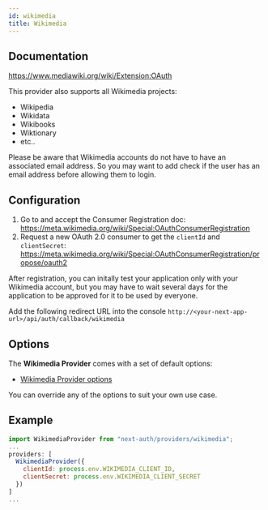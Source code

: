 ```yaml
---
id: wikimedia
title: Wikimedia
---
```


## Documentation

https://www.mediawiki.org/wiki/Extension:OAuth

This provider also supports all Wikimedia projects:

- Wikipedia
- Wikidata
- Wikibooks
- Wiktionary
- etc..

Please be aware that Wikimedia accounts do not have to have an associated email address. So you may want to add check if the user has an email address before allowing them to login.

## Configuration

1. Go to and accept the Consumer Registration doc: https://meta.wikimedia.org/wiki/Special:OAuthConsumerRegistration
2. Request a new OAuth 2.0 consumer to get the `clientId` and `clientSecret`: https://meta.wikimedia.org/wiki/Special:OAuthConsumerRegistration/propose/oauth2

After registration, you can initally test your application only with your Wikimedia account, but you may have to wait several days for the application to be approved for it to be used by everyone.

Add the following redirect URL into the console `http://<your-next-app-url>/api/auth/callback/wikimedia`

## Options

The **Wikimedia Provider** comes with a set of default options:

- [Wikimedia Provider options](https://github.com/nextauthjs/next-auth/blob/main/packages/next-auth/src/providers/wikimedia.ts)

You can override any of the options to suit your own use case.

## Example

```js
import WikimediaProvider from "next-auth/providers/wikimedia";
...
providers: [
  WikimediaProvider({
    clientId: process.env.WIKIMEDIA_CLIENT_ID,
    clientSecret: process.env.WIKIMEDIA_CLIENT_SECRET
  })
]
...
```
